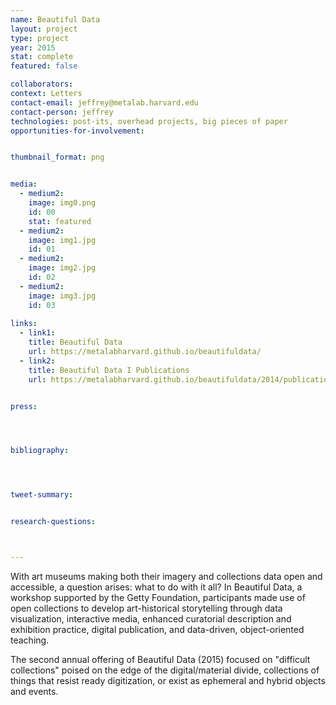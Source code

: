 ```yaml
---
name: Beautiful Data
layout: project
type: project
year: 2015
stat: complete
featured: false

collaborators: 
context: Letters
contact-email: jeffrey@metalab.harvard.edu
contact-person: jeffrey
technologies: post-its, overhead projects, big pieces of paper
opportunities-for-involvement:


thumbnail_format: png


media:
  - medium2:
    image: img0.png
    id: 00
    stat: featured
  - medium2:
    image: img1.jpg
    id: 01
  - medium2:
    image: img2.jpg
    id: 02
  - medium2:
    image: img3.jpg
    id: 03
    
links:
  - link1: 
    title: Beautiful Data
    url: https://metalabharvard.github.io/beautifuldata/
  - link2: 
    title: Beautiful Data I Publications
    url: https://metalabharvard.github.io/beautifuldata/2014/publications.html


press:




bibliography:




tweet-summary: 


research-questions:



---
```


With art museums making both their imagery and collections data open and accessible, a question arises: what to do with it all? In Beautiful Data,  a workshop supported by the Getty Foundation, participants made use of open collections to develop art-historical storytelling through data visualization, interactive media, enhanced curatorial description and exhibition practice, digital publication, and data-driven, object-oriented teaching.

The second annual offering of Beautiful Data (2015) focused on "difficult collections" poised on the edge of the digital/material divide, collections of things that resist ready digitization, or exist as ephemeral and hybrid objects and events.


